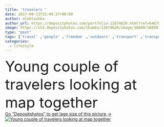 ```yaml
---
title: 'travelers '
date: 2017-09-13T15:44:27+00:00
author: alebloshka
author_url: https://depositphotos.com/portfolio-12674628.html?ref=64678756
image: https://st3.depositphotos.com/thumbs/12674628/image/16609/166097974/api_thumb_450.jpg?forcejpeg=true
type: "post"
tags: ['travel' ,'people' ,'freedom' ,'outdoors' ,'transport' ,'transportation' ,'friendship' ,'car' ,'couple' ,'lifestyle' ,'together' ,'togetherness' ,'friends' ,'trendy' ,'tourism' ,'vacation' ,'journey' ,'old fashioned' ,'closeness' ,'traveling' ,'relationship' ,'boyfriend' ,'girlfriend' ,'travelers' ,'Wandern' ,'campervan' ,'young adult' ,'Youth Culture' ,'Retro Revival' ,'Road Trip' ,'Retro Styled' ,'caucasian woman' ,'Caucasian Man' ,'Weekend Activity' ,'van vehicle' ,'vintage van' ,'retro minivan' ]
categories: 
  - lifestyle
---
```

<div aling="center">
            <font size="60"> Young couple of travelers looking at map together</font>   
</div>
<div>
    <a href='https://st3.depositphotos.com/thumbs/12674628/image/16609/166097974/api_thumb_450.jpg?forcejpeg=true?ref=64678756' target=_blank > Go "Depositphotos" to get lage size of this picture ->
        <img href='https://st3.depositphotos.com/thumbs/12674628/image/16609/166097974/api_thumb_450.jpg?forcejpeg=true?ref=64678756' src='https://st3.depositphotos.com/12674628/16609/i/950/depositphotos_166097974-stock-photo-travelers.jpg?forcejpeg=true' alt='Young couple of travelers looking at map together' >
    </a>
</div>
